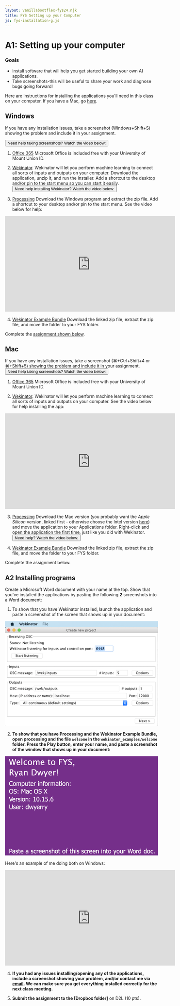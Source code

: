 ```yaml
---
layout: vanillabootflex-fys24.njk
title: FYS Setting up your Computer
js: fys-installation-g.js
---
```


# A1: Setting up your computer

### Goals

- Install software that will help you get started building your own AI applications.
- Take screenshots-this will be useful to share your work and diagnose bugs going forward!

Here are instructions for installing the applications you'll need in this class on your computer. If you have a Mac, go [here](#mac).

## Windows

If you have any installation issues, take a screenshot (Windows+Shift+S) showing the problem and include it in your assignment.

<button class="btn btn-link" onclick="show('windows-screenshot')">Need help taking screenshots? Watch the video below:</button>

<iframe width="560" height="315" src="https://www.youtube.com/embed/d_0gcVRenXM" frameborder="0" allow="accelerometer; autoplay; encrypted-media; gyroscope; picture-in-picture" allowfullscreen id="windows-screenshot" hidden></iframe>

1. [Office 365](https://portal.office.com/OLS/MySoftware.aspx) Microsoft Office is included free with your University of Mount Union ID.

2. [Wekinator](http://www.wekinator.org/downloads/). Wekinator will let you perform machine learning to connect all sorts of inputs and outputs on your computer. Download the application, unzip it, and run the installer. Add a shortcut to the desktop and/or pin to the start menu so you can start it easily.<button class="btn btn-link" onclick="show('windows-wekinator-video')">Need help installing Wekinator? Watch the video below:</button>

<iframe width="560" height="315" src="https://www.youtube.com/embed/dy54o2iCtAs" frameborder="0" allow="accelerometer; autoplay; encrypted-media; gyroscope; picture-in-picture" allowfullscreen id="windows-wekinator-video" hidden></iframe>

3. [Processing](https://processing.org/download/) Download the Windows program and extract the zip file. Add a shortcut to your desktop and/or pin to the start menu. See the video below for help:

<iframe width="560" height="315" src="https://www.youtube.com/embed/5vc7XYNXXGg" frameborder="0" allow="accelerometer; autoplay; encrypted-media; gyroscope; picture-in-picture" allowfullscreen id="windows-processing"></iframe>


4. [Wekinator Example Bundle](https://github.com/ryanpdwyer/wekinator_examples/archive/refs/tags/v1.3.zip) Download the linked zip file, extract the zip file, and move the folder to your FYS folder.

Complete the [assignment shown below](#assignment).


<h2 id="mac">Mac</h2>

If you have any installation issues, take a screenshot (⌘+Ctrl+Shift+4 or ⌘+Shift+5) showing the problem and include it in your assignment.
<button class="btn btn-link" onclick="show('mac-screenshot')">Need help taking screenshots? Watch the video below:</button>
<iframe width="560" height="315" src="https://www.youtube.com/embed/AEE-EEfW204" frameborder="0" allow="accelerometer; autoplay; encrypted-media; gyroscope; picture-in-picture" allowfullscreen id="mac-screenshot" hidden></iframe>

1. [Office 365](https://portal.office.com/OLS/MySoftware.aspx) Microsoft Office is included free with your University of Mount Union ID. 

2. [Wekinator](http://www.wekinator.org/downloads/). Wekinator will let you perform machine learning to connect all sorts of inputs and outputs on your computer. See the video below for help installing the app:
<iframe width="560" height="315" src="https://www.youtube.com/embed/9SFmsnf5HjY" frameborder="0" allow="accelerometer; autoplay; encrypted-media; gyroscope; picture-in-picture" allowfullscreen id="mac-wekinator-video"></iframe>

3. [Processing](https://github.com/processing/processing4/releases/download/processing-1293-4.3/processing-4.3-macos-aarch64.zip) Download the Mac version (you probably want the *Apple Silicon* version, linked first - otherwise choose the Intel version [here](https://processing.org/download/)) and move the application to your Applications folder. Right-click and open the application the first time, just like you did with Wekinator. <button class="btn btn-link" onclick="show('mac-processing-video')">Need help? Watch the video below:</button>
<iframe width="560" height="315" src="https://www.youtube.com/embed/-6Mcr76sfFY" frameborder="0" allow="accelerometer; autoplay; encrypted-media; gyroscope; picture-in-picture" allowfullscreen id="mac-processing-video" hidden></iframe>

4. [Wekinator Example Bundle](https://github.com/ryanpdwyer/wekinator_examples/archive/refs/tags/v1.3.zip) Download the linked zip file, extract the zip file, and move the folder to your FYS folder.

Complete the assignment below.

<h2 id="assignment">A2 Installing programs</h2>

Create a Microsoft Word document with your name at the top. Show that you've installed the applications by pasting the following **2** screenshots into a Word document:


1. To show that you have Wekinator installed, launch the application and paste a screenshot of the screen that shows up in your document:

![Wekinator inputs screen](/img/fys-wekinator.png)

2. **To show that you have Processing and the Wekinator Example Bundle, open processing and the file `welcome` in the `wekinator_examples/welcome` folder. Press the Play button, enter your name, and paste a screenshot of the window that shows up in your document:**

![Processing welcome screen](/img/welcome-picture.png)


Here's an example of me doing both on Windows:

<iframe width="560" height="315" src="https://www.youtube.com/embed/4dKeHUp4khQ" frameborder="0" allow="accelerometer; autoplay; encrypted-media; gyroscope; picture-in-picture" allowfullscreen></iframe>

4. **If you had any issues installing/opening any of the applications, include a screenshot showing your problem, and/or contact me via [email](mailto:dwyerry@mountunion.edu). We can make sure you get everything installed correctly for the next class meeting.**


5. **Submit the assignment to the [Dropbox folder]** on D2L (10 pts).


